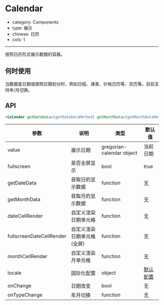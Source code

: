 # Calendar

- category: Components
- type: 展示
- chinese: 日历
- cols: 1

---

按照日历形式展示数据的容器。

## 何时使用

当数据是日期或按照日期划分时，例如日程、课表、价格日历等，农历等。目前支持年/月切换。


## API

```html
<Calendar getDateData={getDateDataMethod} getMonthData={getMonthDataMethod} />
```

| 参数         | 说明           | 类型     | 默认值       |
|--------------|----------------|----------|--------------|
| value        | 展示日期       | gregorian-calendar object   | 当前日期        |
| fullscreen   | 是否全屏显示    | bool   | true           |
| getDateData  | 获取日的显示数据    | function   | 无           |
| getMonthData       | 获取月的显示数据 | function   | 无  |
| dateCellRender  | 自定义渲染日期单元格    | function   | 无           |
| fullscreenDateCellRender  | 自定义渲染日期单元格(全屏)    | function   | 无           |
| monthCellRender       | 自定义渲染月单元格 | function   | 无  |
| locale       | 国际化配置 | object   | [默认配置](https://github.com/ant-design/ant-design/issues/424)  |
| onChange | 日期改变 | bool | 无 |
| onTypeChange | 年月切换 | function | 无 |
